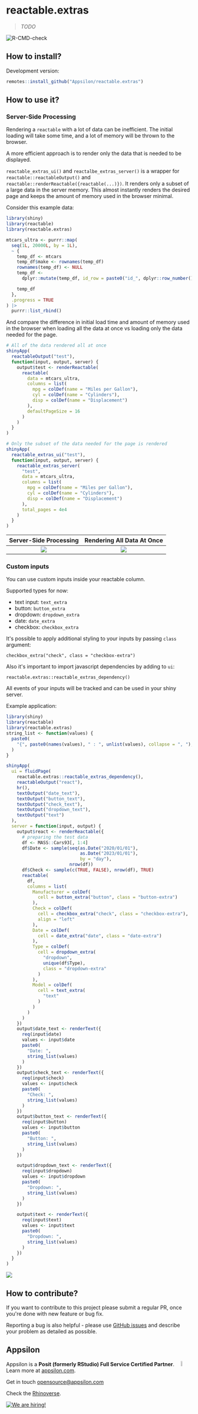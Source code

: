# reactable.extras

> _TODO_

<!-- badges: start -->
![R-CMD-check](https://github.com/Appsilon/reactable.extras/workflows/R-CMD-check/badge.svg)
<!-- badges: end -->

## How to install?

Development version:

```r
remotes::install_github("Appsilon/reactable.extras")
```

## How to use it?

### Server-Side Processing

Rendering a `reactable` with a lot of data can be inefficient. The initial loading will take some time, and a lot of memory will be thrown to the browser.

A more efficient approach is to render only the data that is needed to be displayed.

`reactable_extras_ui()` and `reactalbe_extras_server()` is a wrapper for `reactable::reactableOutput()` and `reactable::renderReactable({reactable(...)})`.
It renders only a subset of a large data in the server memory. This almost instantly renders the desired page and keeps the amount of memory used in the browser minimal.

Consider this example data:

```r
library(shiny)
library(reactable)
library(reactable.extras)

mtcars_ultra <- purrr::map(
  seq(1L, 20000L, by = 1L),
  ~ {
    temp_df <- mtcars
    temp_df$make <- rownames(temp_df)
    rownames(temp_df) <- NULL
    temp_df <-
      dplyr::mutate(temp_df, id_row = paste0("id_", dplyr::row_number(), "_", .x))

    temp_df
  },
  .progress = TRUE
) |>
  purrr::list_rbind()
```

And compare the difference in initial load time and amount of memory used in the browser when loading all the data at once vs loading only the data needed for the page.

```r
# All of the data rendered all at once
shinyApp(
  reactableOutput("test"),
  function(input, output, server) {
    output$test <- renderReactable(
      reactable(
        data = mtcars_ultra,
        columns = list(
          mpg = colDef(name = "Miles per Gallon"),
          cyl = colDef(name = "Cylinders"),
          disp = colDef(name = "Displacement")
        ),
        defaultPageSize = 16
      )
    )
  }
)

# Only the subset of the data needed for the page is rendered
shinyApp(
  reactable_extras_ui("test"),
  function(input, output, server) {
    reactable_extras_server(
      "test",
      data = mtcars_ultra,
      columns = list(
        mpg = colDef(name = "Miles per Gallon"),
        cyl = colDef(name = "Cylinders"),
        disp = colDef(name = "Displacement")
      ),
      total_pages = 4e4
    )
  }
)

```

Server-Side Processing                  |  Rendering All Data At Once
:--------------------------------------:|:-----------------------------------:
![](./gifs/server-side-processing.gif)  |  ![](./gifs/full-data-rendered.gif)

### Custom inputs

You can use custom inputs inside your reactable column. 

Supported types for now: 

  - text input: `text_extra`
  - button: `button_extra`
  - dropdown: `dropdown_extra`
  - date: `date_extra`
  - checkbox: `checkbox_extra`

It's possible to apply additional styling to your inputs by passing `class` argument:

`checkbox_extra("check", class = "checkbox-extra")`

Also it's important to import javascript dependencies by adding to `ui`:

`reactable.extras::reactable_extras_dependency()`

All events of your inputs will be tracked and can be used in your shiny server.

Example application:

```r
library(shiny)
library(reactable)
library(reactable.extras)
string_list <- function(values) {
  paste0(
    "{", paste0(names(values), " : ", unlist(values), collapse = ", "), "}"
  )
}

shinyApp(
  ui = fluidPage(
    reactable.extras::reactable_extras_dependency(),
    reactableOutput("react"),
    hr(),
    textOutput("date_text"),
    textOutput("button_text"),
    textOutput("check_text"),
    textOutput("dropdown_text"),
    textOutput("text")
  ),
  server = function(input, output) {
    output$react <- renderReactable({
      # preparing the test data
      df <- MASS::Cars93[, 1:4]
      df$Date <- sample(seq(as.Date("2020/01/01"),
                            as.Date("2023/01/01"),
                            by = "day"),
                        nrow(df))
      df$Check <- sample(c(TRUE, FALSE), nrow(df), TRUE)
      reactable(
        df,
        columns = list(
          Manufacturer = colDef(
            cell = button_extra("button", class = "button-extra")
          ),
          Check = colDef(
            cell = checkbox_extra("check", class = "checkbox-extra"),
            align = "left"
          ),
          Date = colDef(
            cell = date_extra("date", class = "date-extra")
          ),
          Type = colDef(
            cell = dropdown_extra(
              "dropdown",
              unique(df$Type),
              class = "dropdown-extra"
            )
          ),
          Model = colDef(
            cell = text_extra(
              "text"
            )
          )
        )
      )
    })
    output$date_text <- renderText({
      req(input$date)
      values <- input$date
      paste0(
        "Date: ",
        string_list(values)
      )
    })
    output$check_text <- renderText({
      req(input$check)
      values <- input$check
      paste0(
        "Check: ",
        string_list(values)
      )
    })
    output$button_text <- renderText({
      req(input$button)
      values <- input$button
      paste0(
        "Button: ",
        string_list(values)
      )
    })

    output$dropdown_text <- renderText({
      req(input$dropdown)
      values <- input$dropdown
      paste0(
        "Dropdown: ",
        string_list(values)
      )
    })

    output$text <- renderText({
      req(input$text)
      values <- input$text
      paste0(
        "Dropdown: ",
        string_list(values)
      )
    })
  }
)

```

![](./gifs/custom-inputs.gif)

## How to contribute?

If you want to contribute to this project please submit a regular PR, once you're done with new feature or bug fix.

Reporting a bug is also helpful - please use [GitHub issues](https://github.com/Appsilon/reactable.extras/issues) and describe your problem as detailed as possible.

## Appsilon

<img src="https://avatars0.githubusercontent.com/u/6096772" align="right" alt="" width="6%" />

Appsilon is a **Posit (formerly RStudio) Full Service Certified Partner**. Learn more
at [appsilon.com](https://appsilon.com).

Get in touch [opensource@appsilon.com](mailto:opensource@appsilon.com)

Check the [Rhinoverse](https://rhinoverse.dev).

<a href = "https://appsilon.com/careers/" target="_blank"><img src="https://raw.githubusercontent.com/Appsilon/website-cdn/gh-pages/WeAreHiring1.png" alt="We are hiring!"/></a>

